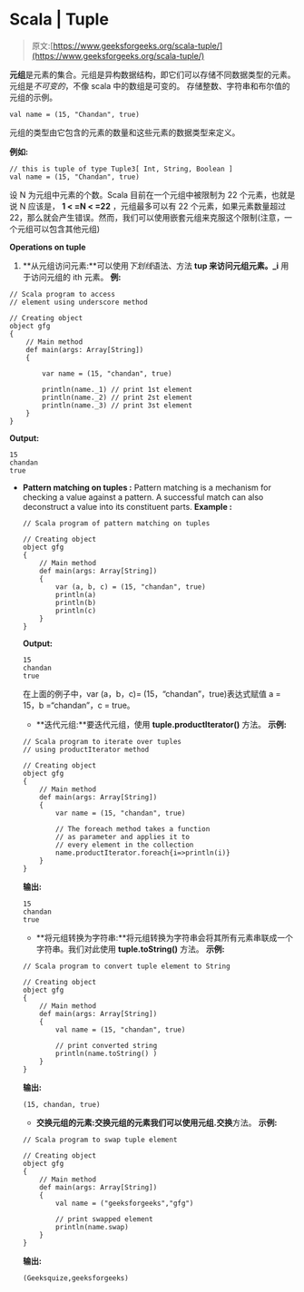 # Scala | Tuple

> 原文:[https://www.geeksforgeeks.org/scala-tuple/](https://www.geeksforgeeks.org/scala-tuple/)

**元组**是元素的集合。元组是异构数据结构，即它们可以存储不同数据类型的元素。元组是*不可变的*，不像 scala 中的数组是可变的。
存储整数、字符串和布尔值的元组的示例。

```
val name = (15, "Chandan", true)

```

元组的类型由它包含的元素的数量和这些元素的数据类型来定义。

**例如:**

```
// this is tuple of type Tuple3[ Int, String, Boolean ] 
val name = (15, "Chandan", true)

```

设 N 为元组中元素的个数。Scala 目前在一个元组中被限制为 22 个元素，也就是说 N 应该是， **1 < =N < =22** ，元组最多可以有 22 个元素，如果元素数量超过 22，那么就会产生错误。然而，我们可以使用嵌套元组来克服这个限制(注意，一个元组可以包含其他元组)

**Operations on tuple**

1.  **从元组访问元素:**可以使用*下划线*语法、方法 **tup 来访问元组元素。_i** 用于访问元组的 ith 元素。
    **例:**

```
// Scala program to access 
// element using underscore method

// Creating object
object gfg 
{
    // Main method
    def main(args: Array[String]) 
    {

        var name = (15, "chandan", true)

        println(name._1) // print 1st element
        println(name._2) // print 2st element
        println(name._3) // print 3st element
    }
}
```

**Output:**

```
15
chandan
true

```

*   **Pattern matching on tuples :** Pattern matching is a mechanism for checking a value against a pattern. A successful match can also deconstruct a value into its constituent parts.
    **Example :**

    ```
    // Scala program of pattern matching on tuples

    // Creating object
    object gfg 
    {
        // Main method
        def main(args: Array[String]) 
        {
            var (a, b, c) = (15, "chandan", true)
            println(a)
            println(b)
            println(c)
        }
    }
    ```

    **Output:**

    ```
    15
    chandan
    true

    ```

    在上面的例子中，var (a，b，c)= (15，“chandan”，true)表达式赋值 a = 15，b =“chandan”，c = true。

    *   **迭代元组:**要迭代元组，使用 **tuple.productIterator()** 方法。
    **示例:**

    ```
    // Scala program to iterate over tuples
    // using productIterator method

    // Creating object
    object gfg 
    {
        // Main method
        def main(args: Array[String]) 
        {
            var name = (15, "chandan", true)

            // The foreach method takes a function
            // as parameter and applies it to 
            // every element in the collection
            name.productIterator.foreach{i=>println(i)}
        }
    }
    ```

    **输出:**

    ```
    15
    chandan
    true

    ```

    *   **将元组转换为字符串:**将元组转换为字符串会将其所有元素串联成一个字符串。我们对此使用 **tuple.toString()** 方法。
    **示例:**

    ```
    // Scala program to convert tuple element to String

    // Creating object
    object gfg
    {
        // Main method
        def main(args: Array[String])
        {
            val name = (15, "chandan", true)

            // print converted string
            println(name.toString() )
        }   
    }
    ```

    **输出:**

    ```
    (15, chandan, true)

    ```

    *   **交换元组的元素:**交换元组的元素我们可以使用**元组.交换**方法。
    **示例:**

    ```
    // Scala program to swap tuple element

    // Creating object
    object gfg 
    {
        // Main method
        def main(args: Array[String]) 
        {
            val name = ("geeksforgeeks","gfg")

            // print swapped element
            println(name.swap)
        }
    }
    ```

    **输出:**

    ```
    (Geeksquize,geeksforgeeks)

    ```